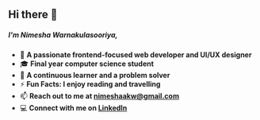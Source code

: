 ## Hi there 👋 

##### I'm Nimesha Warnakulasooriya,

- 💼 **A passionate frontend-focused web developer and UI/UX designer**
- 🎓 **Final year computer science student**
- 🌱 **A continuous learner and a problem solver**
- ⚡ **Fun Facts: I enjoy reading and travelling**
- 📫 **Reach out to me at [nimeshaakw@gmail.com](mailto:nimeshaakw@gmail.com)**
- 💻 **Connect with me on [LinkedIn](https://www.linkedin.com/in/nimeshakw)**
